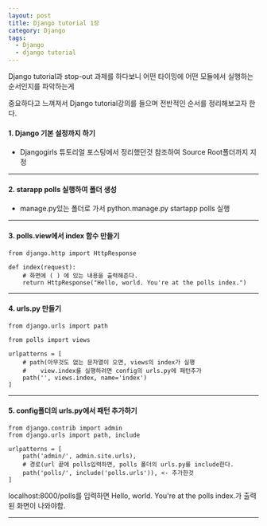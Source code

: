 ```yaml
---
layout: post
title: Django tutorial 1장
category: Django
tags:
  - Django
  - django tutorial
---
```




Django tutorial과 stop-out 과제를 하다보니 어떤 타이밍에 어떤 모듈에서 실행하는 순서인지를 파악하는게

중요하다고 느껴져서 Django tutorial강의를 들으며 전반적인 순서를 정리해보고자 한다.



#### 1. Django 기본 설정까지 하기

- Djangogirls 튜토리얼 포스팅에서 정리했던것 참조하여  Source Root폴더까지 지정

---



#### 2. starapp polls 실행하여 폴더 생성

- manage.py있는 폴더로 가서 python.manage.py startapp polls 실행

---



#### 3. polls.view에서 index 함수 만들기

```django
from django.http import HttpResponse

def index(request):
	# 화면에 ( ) 에 있는 내용을 출력해준다.
    return HttpResponse("Hello, world. You're at the polls index.")
```

---



#### 4. urls.py 만들기 

```django
from django.urls import path

from polls import views

urlpatterns = [
    # path(아무것도 없는 문자열이 오면, views의 index가 실행
    #    view.index를 실행하려면 config의 urls.py에 패턴추가
    path('', views.index, name='index')
]
```

---



#### 5. config폴더의  urls.py에서 패턴 추가하기

```django
from django.contrib import admin
from django.urls import path, include

urlpatterns = [
    path('admin/', admin.site.urls),
	# 경로(url 끝에 polls입력하면, polls 폴더의 urls.py를 include한다.
    path('polls/', include('polls.urls')), <- 추가한것
]
```

localhost:8000/polls를 입력하면 Hello, world. You're at the polls index.가 출력된 화면이 나와야함.

---



